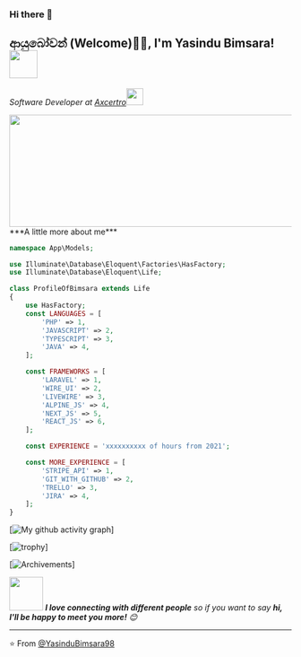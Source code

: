 ### Hi there 👋

<!--
**YasinduBimsara98/YasinduBimsara98** is a ✨ _special_ ✨ repository because its `README.md` (this file) appears on your GitHub profile.
<p align="center">
	<img src="https://komarev.com/ghpvc/?username=YasinduBimsara98&label=Profile%20views&color=0e75b6&style=plastic" alt="YasinduBimsara98" /> 
</p>
Here are some ideas to get you started:

- 🔭 I’m currently working on ...
- 🌱 I’m currently learning ...
- 👯 I’m looking to collaborate on ...
- 🤔 I’m looking for help with ...
- 💬 Ask me about ...
- 📫 How to reach me: ...
- 😄 Pronouns: ...
- ⚡ Fun fact: ...
-->

<h2> ආයුබෝවන් (Welcome)🙏🏻, I'm Yasindu Bimsara! <img src="https://media.giphy.com/media/12oufCB0MyZ1Go/giphy.gif" width="50"></h2>
<p><em>Software Developer at <a href="http://www.axcertro.com">Axcertro</a><img src="https://imgflip.com/embed/6tcqjg" width="30"> 
</em></p>
<img src="https://media.giphy.com/media/xUPGGDNsLvqsBOhuU0/giphy.gif" width="800" height="200">
***A little more about me***

```php
namespace App\Models;

use Illuminate\Database\Eloquent\Factories\HasFactory;
use Illuminate\Database\Eloquent\Life;

class ProfileOfBimsara extends Life
{
    use HasFactory;
    const LANGUAGES = [
        'PHP' => 1,
        'JAVASCRIPT' => 2,
        'TYPESCRIPT' => 3,
        'JAVA' => 4,
    ];

    const FRAMEWORKS = [
        'LARAVEL' => 1,
        'WIRE_UI' => 2,
        'LIVEWIRE' => 3,
        'ALPINE_JS' => 4,
        'NEXT_JS' => 5,
        'REACT_JS' => 6,
    ];

    const EXPERIENCE = 'xxxxxxxxxx of hours from 2021';

    const MORE_EXPERIENCE = [
        'STRIPE_API' => 1,
        'GIT_WITH_GITHUB' => 2,
        'TRELLO' => 3,
        'JIRA' => 4,
    ];
}

```

[![My github activity graph](https://activity-graph.herokuapp.com/graph?username=YasinduBimsara98&theme=dracula)]

[![trophy](https://github-profile-trophy.vercel.app/?username=YasinduBimsara98)]

[![Archivements](https://github.com/YasinduBimsara98?tab=achievements)]


<img src="https://media.giphy.com/media/LnQjpWaON8nhr21vNW/giphy.gif" width="60"> <em><b>I love connecting with different people</b> so if you want to say <b>hi, I'll be happy to meet you more!</b> 😊</em>

---

⭐️ From [@YasinduBimsara98](https://github.com/YasinduBimsara98)
